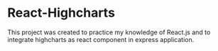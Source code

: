 # React-Highcharts
This project was created to practice my knowledge of React.js and to integrate highcharts as react component in express application.
